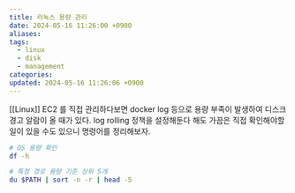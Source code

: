 ```yaml
---
title: 리눅스 용량 관리
date: 2024-05-16 11:26:00 +0900
aliases: 
tags:
  - linux
  - disk
  - management
categories: 
updated: 2024-05-16 11:26:06 +0900
---
```


[[Linux]] EC2 를 직접 관리하다보면 docker log 등으로 용량 부족이 발생하여 디스크 경고 알람이 올 때가 있다. log rolling 정책을 설정해둔다 해도 가끔은 직접 확인해야할 일이 있을 수도 있으니 명령어를 정리해보자.

```bash
# OS 용량 확인
df -h
```

```bash
# 특정 경로 용량 기준 상위 5개
du $PATH | sort -n -r | head -5
```
